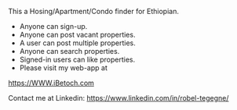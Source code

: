 This a Hosing/Apartment/Condo finder for Ethiopian.

- Anyone can sign-up.
- Anyone can post vacant properties.
- A user can post multiple properties.
- Anyone can search properties.
- Signed-in users can like properties.
- Please visit my web-app at

https://WWW.iBetoch.com

Contact me at Linkedin: https://www.linkedin.com/in/robel-tegegne/
